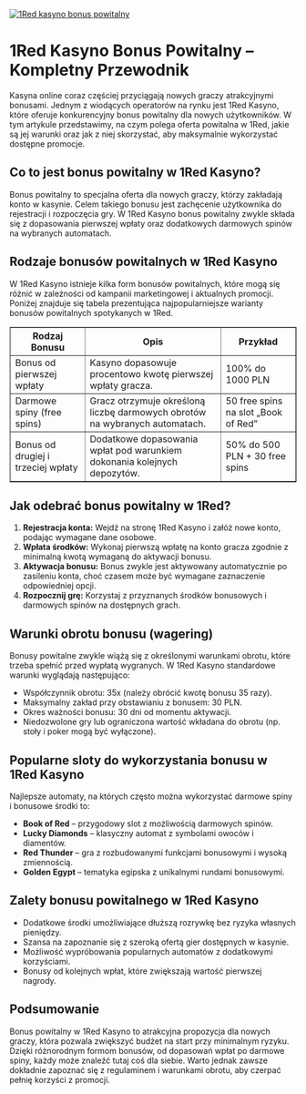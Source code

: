 [![1Red kasyno bonus powitalny](https://123-caf.pages.dev/gitsignup.png)](https://vrmoo.ru/Bt82HjjY)

<h1>1Red Kasyno Bonus Powitalny – Kompletny Przewodnik</h1> <p>Kasyna online coraz częściej przyciągają nowych graczy atrakcyjnymi bonusami. Jednym z wiodących operatorów na rynku jest 1Red Kasyno, które oferuje konkurencyjny bonus powitalny dla nowych użytkowników. W tym artykule przedstawimy, na czym polega oferta powitalna w 1Red, jakie są jej warunki oraz jak z niej skorzystać, aby maksymalnie wykorzystać dostępne promocje.</p>  <h2>Co to jest bonus powitalny w 1Red Kasyno?</h2> <p>Bonus powitalny to specjalna oferta dla nowych graczy, którzy zakładają konto w kasynie. Celem takiego bonusu jest zachęcenie użytkownika do rejestracji i rozpoczęcia gry. W 1Red Kasyno bonus powitalny zwykle składa się z dopasowania pierwszej wpłaty oraz dodatkowych darmowych spinów na wybranych automatach.</p>  <h2>Rodzaje bonusów powitalnych w 1Red Kasyno</h2> <p>W 1Red Kasyno istnieje kilka form bonusów powitalnych, które mogą się różnić w zależności od kampanii marketingowej i aktualnych promocji. Poniżej znajduje się tabela prezentująca najpopularniejsze warianty bonusów powitalnych spotykanych w 1Red.</p>  <table border="1" cellpadding="8" cellspacing="0" style="border-collapse: collapse; width: 100%; max-width: 600px;">   <thead>     <tr>       <th>Rodzaj Bonusu</th>       <th>Opis</th>       <th>Przykład</th>     </tr>   </thead>   <tbody>     <tr>       <td>Bonus od pierwszej wpłaty</td>       <td>Kasyno dopasowuje procentowo kwotę pierwszej wpłaty gracza.</td>       <td>100% do 1000 PLN</td>     </tr>     <tr>       <td>Darmowe spiny (free spins)</td>       <td>Gracz otrzymuje określoną liczbę darmowych obrotów na wybranych automatach.</td>       <td>50 free spins na slot „Book of Red”</td>     </tr>     <tr>       <td>Bonus od drugiej i trzeciej wpłaty</td>       <td>Dodatkowe dopasowania wpłat pod warunkiem dokonania kolejnych depozytów.</td>       <td>50% do 500 PLN + 30 free spins</td>     </tr>   </tbody> </table>  <h2>Jak odebrać bonus powitalny w 1Red?</h2> <ol>   <li><strong>Rejestracja konta:</strong> Wejdź na stronę 1Red Kasyno i załóż nowe konto, podając wymagane dane osobowe.</li>   <li><strong>Wpłata środków:</strong> Wykonaj pierwszą wpłatę na konto gracza zgodnie z minimalną kwotą wymaganą do aktywacji bonusu.</li>   <li><strong>Aktywacja bonusu:</strong> Bonus zwykle jest aktywowany automatycznie po zasileniu konta, choć czasem może być wymagane zaznaczenie odpowiedniej opcji.</li>   <li><strong>Rozpocznij grę:</strong> Korzystaj z przyznanych środków bonusowych i darmowych spinów na dostępnych grach.</li> </ol>  <h2>Warunki obrotu bonusu (wagering)</h2> <p>Bonusy powitalne zwykle wiążą się z określonymi warunkami obrotu, które trzeba spełnić przed wypłatą wygranych. W 1Red Kasyno standardowe warunki wyglądają następująco:</p> <ul>   <li>Współczynnik obrotu: 35x (należy obrócić kwotę bonusu 35 razy).</li>   <li>Maksymalny zakład przy obstawianiu z bonusem: 30 PLN.</li>   <li>Okres ważności bonusu: 30 dni od momentu aktywacji.</li>   <li>Niedozwolone gry lub ograniczona wartość wkładana do obrotu (np. stoły i poker mogą być wyłączone).</li> </ul>  <h2>Popularne sloty do wykorzystania bonusu w 1Red Kasyno</h2> <p>Najlepsze automaty, na których często można wykorzystać darmowe spiny i bonusowe środki to:</p> <ul>   <li><strong>Book of Red</strong> – przygodowy slot z możliwością darmowych spinów.</li>   <li><strong>Lucky Diamonds</strong> – klasyczny automat z symbolami owoców i diamentów.</li>   <li><strong>Red Thunder</strong> – gra z rozbudowanymi funkcjami bonusowymi i wysoką zmiennością.</li>   <li><strong>Golden Egypt</strong> – tematyka egipska z unikalnymi rundami bonusowymi.</li> </ul>  <h2>Zalety bonusu powitalnego w 1Red Kasyno</h2> <ul>   <li>Dodatkowe środki umożliwiające dłuższą rozrywkę bez ryzyka własnych pieniędzy.</li>   <li>Szansa na zapoznanie się z szeroką ofertą gier dostępnych w kasynie.</li>   <li>Możliwość wypróbowania popularnych automatów z dodatkowymi korzyściami.</li>   <li>Bonusy od kolejnych wpłat, które zwiększają wartość pierwszej nagrody.</li> </ul>  <h2>Podsumowanie</h2> <p>Bonus powitalny w 1Red Kasyno to atrakcyjna propozycja dla nowych graczy, która pozwala zwiększyć budżet na start przy minimalnym ryzyku. Dzięki różnorodnym formom bonusów, od dopasowań wpłat po darmowe spiny, każdy może znaleźć tutaj coś dla siebie. Warto jednak zawsze dokładnie zapoznać się z regulaminem i warunkami obrotu, aby czerpać pełnię korzyści z promocji.</p>